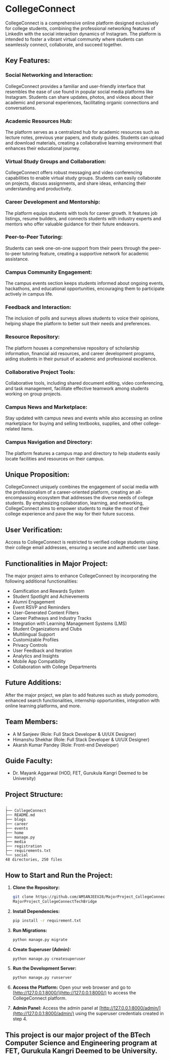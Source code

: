 # CollegeConnect

CollegeConnect is a comprehensive online platform designed exclusively for college students, combining the professional networking features of LinkedIn with the social interaction dynamics of Instagram. The platform is intended to foster a vibrant virtual community where students can seamlessly connect, collaborate, and succeed together.

## Key Features:

### Social Networking and Interaction:
CollegeConnect provides a familiar and user-friendly interface that resembles the ease of use found in popular social media platforms like Instagram. Students can share updates, photos, and videos about their academic and personal experiences, facilitating organic connections and conversations.

### Academic Resources Hub:
The platform serves as a centralized hub for academic resources such as lecture notes, previous year papers, and study guides. Students can upload and download materials, creating a collaborative learning environment that enhances their educational journey.

### Virtual Study Groups and Collaboration:
CollegeConnect offers robust messaging and video conferencing capabilities to enable virtual study groups. Students can easily collaborate on projects, discuss assignments, and share ideas, enhancing their understanding and productivity.

### Career Development and Mentorship:
The platform equips students with tools for career growth. It features job listings, resume builders, and connects students with industry experts and mentors who offer valuable guidance for their future endeavors.

### Peer-to-Peer Tutoring:
Students can seek one-on-one support from their peers through the peer-to-peer tutoring feature, creating a supportive network for academic assistance.

### Campus Community Engagement:
The campus events section keeps students informed about ongoing events, hackathons, and educational opportunities, encouraging them to participate actively in campus life.

### Feedback and Interaction:
The inclusion of polls and surveys allows students to voice their opinions, helping shape the platform to better suit their needs and preferences.

### Resource Repository:
The platform houses a comprehensive repository of scholarship information, financial aid resources, and career development programs, aiding students in their pursuit of academic and professional excellence.

### Collaborative Project Tools:
Collaborative tools, including shared document editing, video conferencing, and task management, facilitate effective teamwork among students working on group projects.

### Campus News and Marketplace:
Stay updated with campus news and events while also accessing an online marketplace for buying and selling textbooks, supplies, and other college-related items.

### Campus Navigation and Directory:
The platform features a campus map and directory to help students easily locate facilities and resources on their campus.

## Unique Proposition:
CollegeConnect uniquely combines the engagement of social media with the professionalism of a career-oriented platform, creating an all-encompassing ecosystem that addresses the diverse needs of college students. By emphasizing collaboration, learning, and networking, CollegeConnect aims to empower students to make the most of their college experience and pave the way for their future success.

## User Verification:
Access to CollegeConnect is restricted to verified college students using their college email addresses, ensuring a secure and authentic user base.

## Functionalities in Major Project:

The major project aims to enhance CollegeConnect by incorporating the following additional functionalities:

- Gamification and Rewards System
- Student Spotlight and Achievements
- Alumni Engagement
- Event RSVP and Reminders
- User-Generated Content Filters
- Career Pathways and Industry Tracks
- Integration with Learning Management Systems (LMS)
- Student Organizations and Clubs
- Multilingual Support
- Customizable Profiles
- Privacy Controls
- User Feedback and Iteration
- Analytics and Insights
- Mobile App Compatibility
- Collaboration with College Departments

## Future Additions:
After the major project, we plan to add features such as study pomodoro, enhanced search functionalities, internship opportunities, integration with online learning platforms, and more.

## Team Members:

- A M Sanjeev (Role: Full Stack Developer & UI/UX Designer)
- Himanshu Shekhar (Role: Full Stack Developer & UI/UX Designer)
- Akarsh Kumar Pandey (Role: Front-end Developer)

## Guide Faculty:

- Dr. Mayank Aggarwal (HOD, FET, Gurukula Kangri Deemed to be University)

## Project Structure:

```
.
├── CollegeConnect
├── README.md
├── blogs
├── career
├── events
├── home
├── manage.py
├── media
├── registration
├── requirements.txt
└── social
48 directories, 250 files
```

## How to Start and Run the Project:

1. **Clone the Repository:**
   ```bash
   git clone https://github.com/AMSANJEEV28/MajorProject_CollegeConnectTechBridge.git
   MajorProject_CollegeConnectTechBridge
   ```

2. **Install Dependencies:**
   ```bash
   pip install -r requirement.txt
   ```

3. **Run Migrations:**
   ```bash
   python manage.py migrate
   ```

4. **Create Superuser (Admin):**
   ```bash
   python manage.py createsuperuser
   ```

5. **Run the Development Server:**
   ```bash
   python manage.py runserver
   ```

6. **Access the Platform:**
   Open your web browser and go to [http://127.0.0.1:8000/](http://127.0.0.1:8000/) to access the CollegeConnect platform.

7. **Admin Panel:**
   Access the admin panel at [http://127.0.0.1:8000/admin/](http://127.0.0.1:8000/admin/) using the superuser credentials created in step 4.







## This project is our major project of the BTech Computer Science and Engineering program at FET, Gurukula Kangri Deemed to be University.
